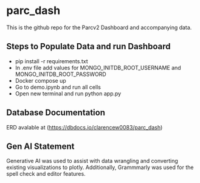 # parc_dash
This is the github repo for the Parcv2 Dashboard and accompanying data. 

## Steps to Populate Data and run Dashboard 
* pip install -r requirements.txt
* In .env file add values for MONGO_INITDB_ROOT_USERNAME and MONGO_INITDB_ROOT_PASSWORD
* Docker compose up
* Go to demo.ipynb and run all cells
* Open new terminal and run python app.py

## Database Documentation
ERD avalable at (https://dbdocs.io/clarencew0083/parc_dash)

## Gen AI Statement
Generative AI was used to assist with data wrangling and converting existing visualizations to plotly. Additionally, Grammmarly was used for the spell check and editor features.